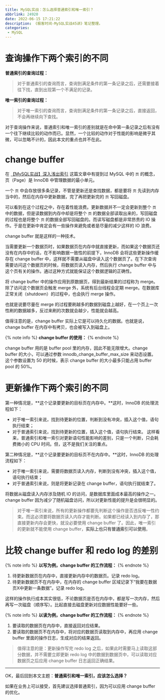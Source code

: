 ```yaml
---
title: MySQL实战：怎么选择普通索引和唯一索引？
abbrlink: 24920
date: 2022-06-15 17:21:22
description: 《极客时间-MySQL实战45讲》笔记整理。
categories: 
 - MySQL
---
```


# 查询操作下两个索引的不同

**普通索引的查询过程：**
> 对于普通索引的查询而言，查询到满足条件的第一条记录之后，还需要接着往下找，直到出现第一个不满足的记录。

**唯一索引的查询过程：**
> 对于唯一索引的查询而言，查询到满足条件的第一条记录之后，直接返回，不会再继续向下查找。

对于查询操作来说，普通索引和唯一索引的差别就是在命中第一条记录之后有没有一个往下继续比较的动作而已。显然，一个比较的动作对于性能的影响是微乎其微，可以忽略不计的，因此本文的重点也并不在此。

# change buffer

在 [【MySQL实战】深入浅出索引](https://www.wrp.cool/posts/42257/) 这篇文章中有提到过 MySQL 中的 `页` 的概念，页（Page）是 InnoDB 中管理数据的最小单元。

一个 `页` 中会存放很多条记录，不管是更新还是查找数据，都是要将 `页` 先读到内存当中的，然后在内存中更新数据，完了再把更新完的 `页` 写回磁盘。

可以看到在这个过程之中，存在着性能浪费。更新数据并不一定会更新到整个 `页` 中的数据，但是读数据到内存中却是将整个 `页` 的数据全部读取出来的，写回磁盘的过程也是将整个 `页` 的数据全部写回磁盘的。而读写磁盘都是非常昂贵的 IO 操作。于是在更新中肯定会有一些操作来避免或者是尽量的减少这样的 IO 浪费。

change buffer 就是这样的一种技术。

当需要更新一个数据页时，如果数据页在内存中就直接更新，而如果这个数据页还没有在内存中的话，在不影响数据一致性的前提下，InnoDB 会将这些更新操作缓存在 change buffer 中，这样就不需要从磁盘中读入这个数据页了。在下次查询需要访问这个数据页的时候，将数据页读入内存，然后执行 change buffer 中与这个页有关的操作。通过这种方式就能保证这个数据逻辑的正确性。

将 change buffer 中的操作应用到原数据页，得到最新结果的过程称为 merge。除了访问这个数据页会触发 merge 外，系统有后台线程会定期 merge。在数据库正常关闭（shutdown）的过程中，也会执行 merge 操作。

也就是说要尽量在 merge 的过程要刷越多的数据到磁盘上越好，在一个页上一次性刷的数据越多，反过来刷的次数就会越少，性能就会越高。

值得注意的是，change buffer 实际上它是可以持久化的数据。也就是说，change buffer 在内存中有拷贝，也会被写入到磁盘上。

{% note info %}
**change buffer 的使用：**
{% endnote %}

change buffer 用的是 buffer pool 里的内存，因此不能无限增大。change buffer 的大小，可以通过参数 innodb_change_buffer_max_size 来动态设置。这个参数设置为 50 的时候，表示 change buffer 的大小最多只能占用 buffer pool 的 50%。

# 更新操作下两个索引的不同

第一种情况是，**这个记录要更新的目标页在内存中。**这时，InnoDB 的处理流程如下：
- 对于唯一索引来说，找到待更新的位置，判断到没有冲突，插入这个值，语句执行结束；
- 对于普通索引来说，找到待更新的位置，插入这个值，语句执行结束。
这样看来，普通索引和唯一索引对更新语句性能影响的差别，只是一个判断，只会耗费微小的 CPU 时间。但，这不是我们关注的重点。

第二种情况是，**这个记录要更新的目标页不在内存中。**这时，InnoDB 的处理流程如下：

- 对于唯一索引来说，需要将数据页读入内存，判断到没有冲突，插入这个值，语句执行结束；
- 对于普通索引来说，则是将更新记录在 change buffer，语句执行就结束了。

将数据从磁盘读入内存涉及随机 IO 的访问，是数据库里面成本最高的操作之一。change buffer 因为减少了随机磁盘访问，所以对更新性能的提升是会很明显的。

> 对于唯一索引来说，所有的更新操作都要先判断这个操作是否违反唯一性约束。而这必须要将数据页读入内存才能判断。如果都已经读入到内存了，那直接更新内存会更快，就没必要使用 change buffer 了。因此，唯一索引的更新就不能使用 change buffer，**实际上也只有普通索引可以使用**。

# 比较 change buffer 和 redo log 的差别

{% note info %}
**以写为例，change buffer 的工作流程：**
{% endnote %}

1. 待更新数据页在内存中，直接更新内存中的数据页。记录 redo log。
2. 待更新数据页不在内存中，在内存的 change buffer 区域记录下“我要在数据页X中更新一条数据”。记录 redo log。

这样的操作执行成本其实很低，不论数据页是否在内存中，都是写一次内存，然后再写一次磁盘（顺序写）。比起直接去磁盘更新对应数据性能要好一些。

{% note info %}
**以读为例，change buffer 的工作流程：**
{% endnote %}

1. 要读取的数据页在内存中，直接返回对应结果。
2. 要读取的数据页不在内存中，将对应的数据页读取到内存中，再应用 change buffer 里面的操作日志，生成对应的结果返回。

> 值得注意的是：更新操作写完 redo log 之后，如果此时需要马上读取这部分数据，并不需要立即更新 redo log 中的数据到数据页中，可以读取对应数据页之后应用 change buffer 日志返回正确结果。

--- 

OK，最后回到本文主题：**普通索引和唯一索引，应该怎么选择？**

如果在业务上可以接受，首先建议选择普通索引，因为可以应用 change buffer 的优化。